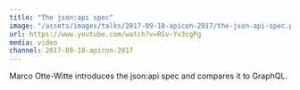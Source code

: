 ```yaml
---
title: "The json:api spec"
image: "/assets/images/talks/2017-09-18-apicon-2017/the-json-api-spec.png"
url: https://www.youtube.com/watch?v=RSv-Yv3cgPg
media: video
channel: 2017-09-18-apicon-2017
---
```


Marco Otte-Witte introduces the json:api spec and compares it to GraphQL.
